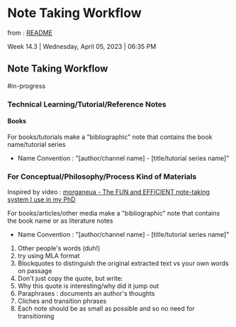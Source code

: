 # Note Taking Workflow

from : [README](../README.md)

Week 14.3 | Wednesday, April 05, 2023 | 06:35 PM

## Note Taking Workflow
#in-progress

### Technical Learning/Tutorial/Reference Notes

#### Books

 For books/tutorials make a "bibliographic" note that contains the book name/tutorial series
 - Name Convention : "\[author/channel name\] - \[title/tutorial series name\]"

### For Conceptual/Philosophy/Process Kind of Materials

Inspired by video : [morganeua - The FUN and EFFICIENT note-taking system I use in my PhD](https://youtu.be/L9SLlxaEEXY)

For books/articles/other media make a "bibliographic" note that contains the book name or as literature notes
 - Name Convention : "\[author/channel name\] - \[title/tutorial series name\]"

1. Other people's words (duh!)
 1. try using MLA format
  1. Blockquotes to distinguish the original extracted text vs your own words on passage
2. Don't just copy the quote, but write:
 1. Why this quote is interesting/why did it jump out
3. Paraphrases : documents an author's thoughts
4. Cliches and transition phrases
 1. Each note should be as small as possible and so no need for transitioning
